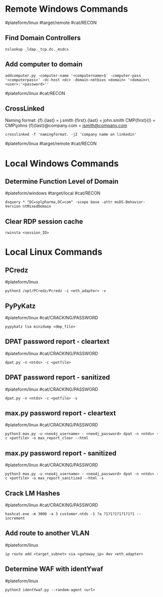 # Remote Windows Commands

#plateform/linux  #target/remote  #cat/RECON 

## Find Domain Controllers
```
nslookup _ldap._tcp.dc._msdcs
```
## Add computer to domain
```
addcomputer.py -computer-name '<computername>$' -computer-pass '<computerpass>' -dc-host <dc> -domain-netbios <domain> '<domain>\<user>:'<password>''
```

#plateform/linux  #cat/RECON  
## CrossLinked
Naming format:
{f}.{last}              = j.smith
{first}.{last}           = john.smith
CMP\{first}{l}          = CMP\johns
{f}{last}@company.com  = jsmith@company.com 
```
crosslinked -f 'namingformat. -j2 'company name on linkedin'
```

#plateform/linux  #target/remote  #cat/RECON 

# Local Windows Commands

## Determine Function Level of Domain
#plateform/windows #target/local #cat/RECON 
```
dsquery * "DC=splpharma,DC=com" -scope base -attr msDS-Behavior-Version ntMixedDomain
```
## Clear RDP session cache
```
rwinsta <session_ID>
```
# Local Linux Commands
## PCredz
#plateform/linux
```
python3 /opt/PCredz/Pcredz -i <eth_adapter> -v
```
## PyPyKatz
#plateform/linux #cat/CRACKING/PASSWORD 
```
pypykatz lsa minidump <dmp_file>
```
## DPAT password report - cleartext
#plateform/linux #cat/CRACKING/PASSWORD 
```
dpat.py -n <ntds> -c <potfile>
```
## DPAT password report - sanitized
#plateform/linux #cat/CRACKING/PASSWORD 
```
dpat.py -n <ntds> -c <potfile> -s
```
## max.py password report - cleartext
#plateform/linux #cat/CRACKING/PASSWORD 
```
python3 max.py -u <neo4j_username> - <neo4j_password> dpat -n <ntds> -c <potfile> -o max_report_clear --html
```
## max.py password report - sanitized
#plateform/linux #cat/CRACKING/PASSWORD 
```
python3 max.py -u <neo4j_username> - <neo4j_password> dpat -n <ntds> -c <potfile> -o max_report_sanitized --html -s
```
## Crack LM Hashes
#plateform/linux #cat/CRACKING/PASSWORD 
```
hashcat.exe -m 3000 -a 3 customer.ntds -1 ?a ?1?1?1?1?1?1?1 --increment
```
## Add route to another VLAN
#plateform/linux 
```
ip route add <target_subnet> via <gateway_ip> dev <eth_adapter>
```
## Determine WAF with identYwaf 
#plateform/linux 
```
python3 identYwaf.py --random-agent <url>
```
